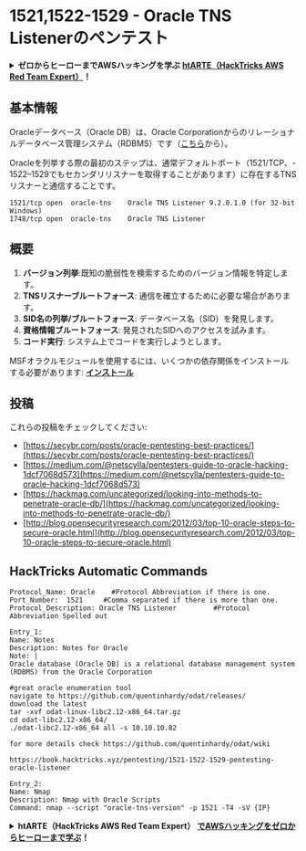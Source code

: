 # 1521,1522-1529 - Oracle TNS Listenerのペンテスト

<details>

<summary><strong>ゼロからヒーローまでAWSハッキングを学ぶ</strong> <a href="https://training.hacktricks.xyz/courses/arte"><strong>htARTE（HackTricks AWS Red Team Expert）</strong></a><strong>！</strong></summary>

HackTricksをサポートする他の方法:

* **HackTricksで企業を宣伝したい**または**HackTricksをPDFでダウンロードしたい**場合は、[**SUBSCRIPTION PLANS**](https://github.com/sponsors/carlospolop)をチェックしてください！
* [**公式PEASS＆HackTricksグッズ**](https://peass.creator-spring.com)を入手する
* [**The PEASS Family**](https://opensea.io/collection/the-peass-family)を発見し、独占的な[NFTs](https://opensea.io/collection/the-peass-family)コレクションを見つける
* **💬 [Discordグループ](https://discord.gg/hRep4RUj7f)**または[telegramグループ](https://t.me/peass)に**参加**するか、**Twitter** 🐦 [**@carlospolopm**](https://twitter.com/carlospolopm)で**フォロー**する。
* **ハッキングテクニックを共有するために、[HackTricks](https://github.com/carlospolop/hacktricks)と[HackTricks Cloud](https://github.com/carlospolop/hacktricks-cloud)のGitHubリポジトリにPRを提出してください。**

</details>

## 基本情報

Oracleデータベース（Oracle DB）は、Oracle Corporationからのリレーショナルデータベース管理システム（RDBMS）です（[こちら](https://www.techopedia.com/definition/8711/oracle-database)から）。

Oracleを列挙する際の最初のステップは、通常デフォルトポート（1521/TCP、- 1522–1529でもセカンダリリスナーを取得することがあります）に存在するTNSリスナーと通信することです。
```
1521/tcp open  oracle-tns    Oracle TNS Listener 9.2.0.1.0 (for 32-bit Windows)
1748/tcp open  oracle-tns    Oracle TNS Listener
```
## 概要

1. **バージョン列挙**:既知の脆弱性を検索するためのバージョン情報を特定します。
2. **TNSリスナーブルートフォース**: 通信を確立するために必要な場合があります。
3. **SID名の列挙/ブルートフォース**: データベース名（SID）を発見します。
4. **資格情報ブルートフォース**: 発見されたSIDへのアクセスを試みます。
5. **コード実行**: システム上でコードを実行しようとします。

MSFオラクルモジュールを使用するには、いくつかの依存関係をインストールする必要があります: [**インストール**](oracle-pentesting-requirements-installation.md)

## 投稿

これらの投稿をチェックしてください:

* [https://secybr.com/posts/oracle-pentesting-best-practices/](https://secybr.com/posts/oracle-pentesting-best-practices/)
* [https://medium.com/@netscylla/pentesters-guide-to-oracle-hacking-1dcf7068d573](https://medium.com/@netscylla/pentesters-guide-to-oracle-hacking-1dcf7068d573)
* [https://hackmag.com/uncategorized/looking-into-methods-to-penetrate-oracle-db/](https://hackmag.com/uncategorized/looking-into-methods-to-penetrate-oracle-db/)
* [http://blog.opensecurityresearch.com/2012/03/top-10-oracle-steps-to-secure-oracle.html](http://blog.opensecurityresearch.com/2012/03/top-10-oracle-steps-to-secure-oracle.html)

## HackTricks Automatic Commands
```
Protocol_Name: Oracle    #Protocol Abbreviation if there is one.
Port_Number:  1521     #Comma separated if there is more than one.
Protocol_Description: Oracle TNS Listener         #Protocol Abbreviation Spelled out

Entry_1:
Name: Notes
Description: Notes for Oracle
Note: |
Oracle database (Oracle DB) is a relational database management system (RDBMS) from the Oracle Corporation

#great oracle enumeration tool
navigate to https://github.com/quentinhardy/odat/releases/
download the latest
tar -xvf odat-linux-libc2.12-x86_64.tar.gz
cd odat-libc2.12-x86_64/
./odat-libc2.12-x86_64 all -s 10.10.10.82

for more details check https://github.com/quentinhardy/odat/wiki

https://book.hacktricks.xyz/pentesting/1521-1522-1529-pentesting-oracle-listener

Entry_2:
Name: Nmap
Description: Nmap with Oracle Scripts
Command: nmap --script "oracle-tns-version" -p 1521 -T4 -sV {IP}
```
<details>

<summary><strong>htARTE（HackTricks AWS Red Team Expert）</strong> <a href="https://training.hacktricks.xyz/courses/arte"><strong>でAWSハッキングをゼロからヒーローまで学ぶ</strong></a><strong>！</strong></summary>

HackTricks をサポートする他の方法:

* **HackTricks で企業を宣伝したい** または **HackTricks をPDFでダウンロードしたい** 場合は [**SUBSCRIPTION PLANS**](https://github.com/sponsors/carlospolop) をチェックしてください！
* [**公式PEASS＆HackTricksのグッズ**](https://peass.creator-spring.com)を入手する
* [**The PEASS Family**](https://opensea.io/collection/the-peass-family)を発見し、独占的な [**NFTs**](https://opensea.io/collection/the-peass-family) のコレクションを見つける
* **💬 [**Discordグループ**](https://discord.gg/hRep4RUj7f) に参加するか、[**telegramグループ**](https://t.me/peass) に参加するか、**Twitter** 🐦 [**@carlospolopm**](https://twitter.com/carlospolopm) をフォローする**
* **ハッキングテクニックを共有するためにPRを送信して** [**HackTricks**](https://github.com/carlospolop/hacktricks) と [**HackTricks Cloud**](https://github.com/carlospolop/hacktricks-cloud) のGitHubリポジトリに参加する

</details>
